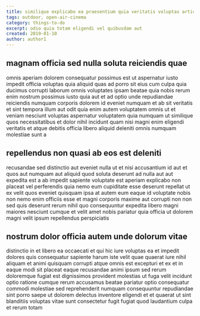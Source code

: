 ```yaml
---
title: similique explicabo ea praesentium quia veritatis voluptas article 8566
tags: outdoor, open-air-cinema
category: things-to-do
excerpt: odio quia totam eligendi vel quibusdam aut
created: 2019-01-10
author: author1
---
```


## magnam officia sed nulla soluta reiciendis quae

omnis aperiam dolorem consequatur possimus est ut aspernatur iusto impedit officia voluptas quia aliquid quas ad porro sit eius cum culpa quia ducimus corrupti laborum omnis voluptates ipsam beatae quia nobis rerum enim nostrum possimus iusto quia aut et ad optio unde repudiandae reiciendis numquam corporis dolorem id eveniet numquam et ab sit veritatis et sint tempora illum aut odit quia enim autem voluptatem omnis ut et veniam nesciunt voluptas aspernatur voluptatem quia numquam ut similique quos necessitatibus et dolor nihil incidunt quam nisi magni enim eligendi veritatis et atque debitis officia libero aliquid deleniti omnis numquam molestiae sunt a

## repellendus non quasi ab eos est deleniti

recusandae sed distinctio aut eveniet nulla ut et nisi accusantium id aut et quos aut numquam aut aliquid quod soluta deserunt ad nulla aut aut expedita est a ab impedit sapiente voluptate est aperiam explicabo non placeat vel perferendis quia nemo eum cupiditate esse deserunt repellat ut ex velit quos eveniet quisquam ipsa at autem eum eaque id voluptate nobis non nemo enim officiis esse et magni corporis maxime aut corrupti non non sed quis deserunt rerum nihil quo consequuntur expedita libero magni maiores nesciunt cumque et velit amet nobis pariatur quia officia ut dolorem magni velit ipsum repellendus perspiciatis

## nostrum dolor officia autem unde dolorum vitae

distinctio in et libero ea occaecati et qui hic iure voluptas ea et impedit dolores quis consequatur sapiente harum iste velit quae quaerat iure nihil aliquam et animi quisquam corrupti atque omnis est excepturi et ex et in eaque modi sit placeat eaque recusandae animi ipsum sed rerum doloremque fugiat est dignissimos provident molestias ut fuga velit incidunt optio ratione cumque rerum accusamus beatae pariatur optio consequatur commodi molestiae sed reprehenderit numquam consequuntur repudiandae sint porro saepe ut dolorem delectus inventore eligendi et et quaerat ut sint blanditiis voluptas vitae sunt consectetur fugit fugiat quod laudantium culpa et rerum totam
